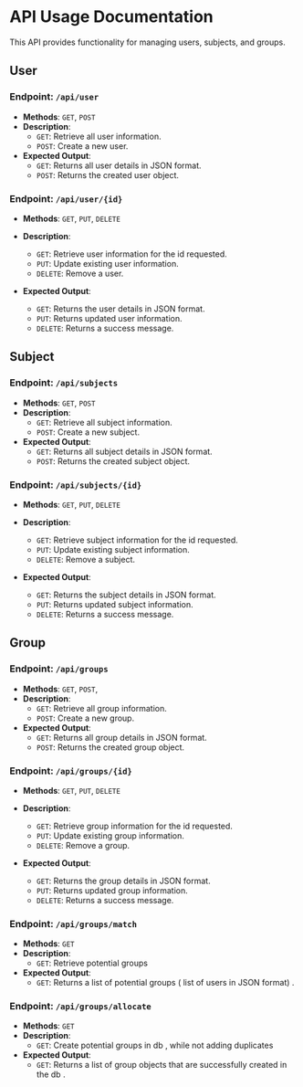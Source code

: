 # API Usage Documentation

This API provides functionality for managing users, subjects, and groups.

## User

  ### Endpoint: `/api/user`
  - **Methods**: `GET`, `POST`
  - **Description**: 
    - `GET`: Retrieve all user information.
    - `POST`: Create a new user.
  - **Expected Output**:
    - `GET`: Returns all user details in JSON format.
    - `POST`: Returns the created user object.

  ### Endpoint: `/api/user/{id}`

  - **Methods**: `GET`, `PUT`, `DELETE`
  - **Description**: 
    - `GET`: Retrieve user information for the id requested.
    - `PUT`: Update existing user information.
    - `DELETE`: Remove a user.

  - **Expected Output**:
    - `GET`: Returns the user details in JSON format.
    - `PUT`: Returns updated user information.
    - `DELETE`: Returns a success message.

## Subject
  ### Endpoint: `/api/subjects`
   - **Methods**: `GET`, `POST`
   - **Description**: 
     - `GET`: Retrieve all subject information.
     - `POST`: Create a new subject.
   - **Expected Output**:
     - `GET`: Returns all subject details in JSON format.
     - `POST`: Returns the created subject object.

 ### Endpoint: `/api/subjects/{id}`
  - **Methods**: `GET`, `PUT`, `DELETE`
  - **Description**: 
    - `GET`: Retrieve subject information for the id requested.
    - `PUT`: Update existing subject information.
    - `DELETE`: Remove a subject.

  - **Expected Output**:
     - `GET`: Returns the subject details in JSON format.
     - `PUT`: Returns updated subject information.
     - `DELETE`: Returns a success message.

## Group
  ### Endpoint: `/api/groups`
   - **Methods**: `GET`, `POST`,
   - **Description**: 
        - `GET`: Retrieve all group information.
        - `POST`: Create a new group.
   - **Expected Output**:
        - `GET`: Returns all group details in JSON format.
        - `POST`: Returns the created group object.

 ### Endpoint: `/api/groups/{id}`
   - **Methods**: `GET`, `PUT`, `DELETE`
   - **Description**: 
        - `GET`: Retrieve group information for the id requested.
        - `PUT`: Update existing group information.
        - `DELETE`: Remove a group.

   - **Expected Output**:
        - `GET`: Returns the group details in JSON format.
        - `PUT`: Returns updated group information.
        - `DELETE`: Returns a success message.

  ### Endpoint: `/api/groups/match`
   - **Methods**: `GET`
   - **Description**: 
        - `GET`: Retrieve potential groups
   - **Expected Output**:
        - `GET`: Returns a list of potential groups ( list of users in JSON format) .

  ### Endpoint: `/api/groups/allocate`
   - **Methods**: `GET`
   - **Description**: 
        - `GET`: Create potential groups in db , while not adding duplicates
   - **Expected Output**:
        - `GET`: Returns a list of group objects that are successfully created in the db .
